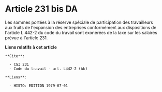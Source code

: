 # Article 231 bis DA

Les sommes portées à la réserve spéciale de participation des travailleurs aux fruits de l'expansion des entreprises
conformément aux dispositions de l'article L 442-2 du code du travail sont exonérées de la taxe sur les salaires prévue à
l'article 231.

**Liens relatifs à cet article**

	**Cite**:

	  - CGI 231
	  - Code du travail - art. L442-2 (Ab)

	**Liens**:

	  - HISTO: EDITION 1979-07-01
